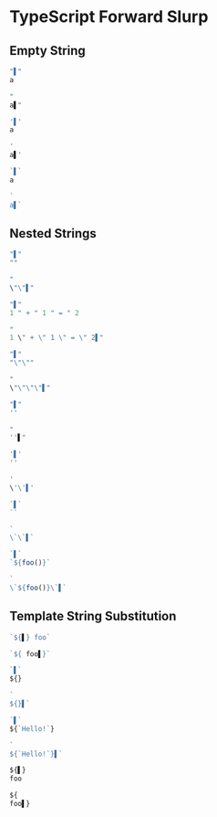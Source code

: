 # TypeScript Forward Slurp
## Empty String
```typescript
"▌"
a
```
```typescript
"
a▌"
```

```typescript
'▌'
a
```
```typescript
'
a▌'
```

```typescript
`▌`
a
```
```typescript
`
a▌`
```

## Nested Strings
```typescript
"▌"
""
```
```typescript
"
\"\"▌"
```

```typescript
"▌"
1 " + " 1 " = " 2
```
```typescript
"
1 \" + \" 1 \" = \" 2▌"
```

```typescript
"▌"
"\"\""
```
```typescript
"
\"\"\"\"▌"
```

```typescript
"▌"
''
```
```typescript
"
''▌"
```

```typescript
'▌'
''
```
```typescript
'
\'\'▌'
```

```typescript
`▌`
``
```
```typescript
`
\`\`▌`
```

```typescript
`▌`
`${foo()}`
```
```typescript
`
\`${foo()}\`▌`
```

## Template String Substitution
```typescript
`${▌} foo`
```
```typescript
`${ foo▌}`
```

```typescript
`▌`
${}
```
```typescript
`
${}▌`
```

```typescript
`▌`
${`Hello!`}
```
```typescript
`
${`Hello!`}▌`
```

```typescript
${▌} 
foo
```
```typescript
${ 
foo▌}
```